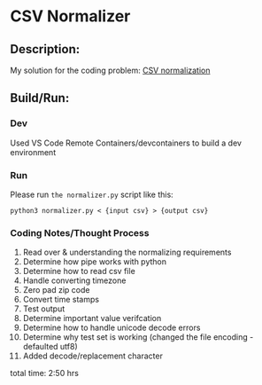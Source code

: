 # CSV Normalizer

## Description:

My solution for the coding problem: [CSV normalization](https://github.com/trussworks/truss-interview/blob/main/CSV_README.md)

## Build/Run:
### Dev
Used VS Code Remote Containers/devcontainers to build a dev environment

### Run
Please run `the normalizer.py` script like this:
```
python3 normalizer.py < {input csv} > {output csv}
```

### Coding Notes/Thought Process
1. Read over & understanding the normalizing requirements
2. Determine how pipe works with python 
3. Determine how to read csv file 
4. Handle converting timezone 
5. Zero pad zip code
6. Convert time stamps 
7. Test output 
8. Determine important value verifcation
9. Determine how to handle unicode decode errors
10. Determine why test set is working (changed the file encoding - defaulted utf8)
11. Added decode/replacement character


total time: 
2:50 hrs